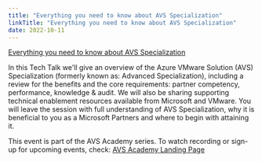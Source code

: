 ```yaml
---
title: "Everything you need to know about AVS Specialization"
linkTitle: "Everything you need to know about AVS Specialization"
date: 2022-10-11
---
```


[Everything you need to know about AVS Specialization](https://msuspartners.eventbuilder.com/event/65447?source=AVSAcademy)

In this Tech Talk we'll give an overview of the Azure VMware Solution (AVS) Specialization (formerly known as: Advanced Specialization), including a review for the benefits and the core requirements: partner competency, performance, knowledge & audit. We will also be sharing supporting technical enablement resources available from Microsoft and VMware. You will leave the session with full understanding of AVS Specialization, why it is beneficial to you as a Microsoft Partners and where to begin with attaining it.

This event is part of the AVS Academy series. To watch recording or sign-up for upcoming events, check: [AVS Academy Landing Page](https://aka.ms/AVSAcademy)